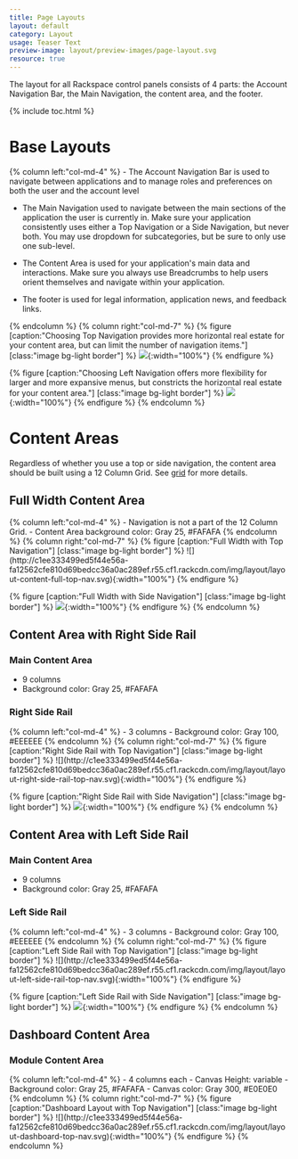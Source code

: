 ```yaml
---
title: Page Layouts
layout: default
category: Layout
usage: Teaser Text
preview-image: layout/preview-images/page-layout.svg
resource: true
---
```


The layout for all Rackspace control panels consists of 4 parts: the Account
Navigation Bar, the Main Navigation, the content area, and the footer.

{% include toc.html %}

# Base Layouts

<div class="row">
{% column left:"col-md-4" %}
-   The Account Navigation Bar is used to navigate between applications and to
  manage roles and preferences on both the user and the account level

-   The Main Navigation used to navigate between the main sections of the
  application the user is currently in. Make sure your application consistently
  uses either a Top Navigation or a Side Navigation, but never both. You may
  use dropdown for subcategories, but be sure to only use one sub-level.

-   The Content Area is used for your application's main data and interactions.
  Make sure you always use Breadcrumbs to help users orient themselves and
  navigate within your application.

-   The footer is used for legal information, application news, and feedback
  links.

{% endcolumn %}
{% column right:"col-md-7" %}
{% figure [caption:"Choosing Top Navigation provides more horizontal real estate for
your content area, but can limit the number of navigation items."] [class:"image bg-light border"] %}
![](http://c1ee333499ed5f44e56a-fa12562cfe810d69bedcc36a0ac289ef.r55.cf1.rackcdn.com/img/layout/layout-navigation-top.svg){:width="100%"}
{% endfigure %}

{% figure [caption:"Choosing Left Navigation offers more flexibility for larger and
more expansive menus, but constricts the horizontal real estate for your
content area."] [class:"image bg-light border"] %}
![](http://c1ee333499ed5f44e56a-fa12562cfe810d69bedcc36a0ac289ef.r55.cf1.rackcdn.com/img/layout/layout-navigation-side.svg){:width="100%"}
{% endfigure %}
{% endcolumn %}
</div>

# Content Areas

Regardless of whether you use a top or side navigation, the content area should
be built using a 12 Column Grid. See [grid](/layout/grid) for more details.

## Full Width Content Area

<div class="row">
{% column left:"col-md-4" %}
- Navigation is not a part of the 12 Column Grid.
- Content Area background color: Gray 25, #FAFAFA
{% endcolumn %}
{% column right:"col-md-7" %}
{% figure [caption:"Full Width with Top Navigation"] [class:"image bg-light border"] %}
![](http://c1ee333499ed5f44e56a-fa12562cfe810d69bedcc36a0ac289ef.r55.cf1.rackcdn.com/img/layout/layout-content-full-top-nav.svg){:width="100%"}
{% endfigure %}

{% figure [caption:"Full Width with Side Navigation"] [class:"image bg-light border"] %}
![](http://c1ee333499ed5f44e56a-fa12562cfe810d69bedcc36a0ac289ef.r55.cf1.rackcdn.com/img/layout/layout-content-full-side-nav.svg){:width="100%"}
{% endfigure %}
{% endcolumn %}
</div>

## Content Area with Right Side Rail

### Main Content Area

- 9 columns
- Background color: Gray 25, #FAFAFA

### Right Side Rail

<div class="row">
{% column left:"col-md-4" %}
- 3 columns
- Background color: Gray 100, #EEEEEE
{% endcolumn %}
{% column right:"col-md-7" %}
{% figure [caption:"Right Side Rail with Top Navigation"] [class:"image bg-light border"] %}
![](http://c1ee333499ed5f44e56a-fa12562cfe810d69bedcc36a0ac289ef.r55.cf1.rackcdn.com/img/layout/layout-right-side-rail-top-nav.svg){:width="100%"}
{% endfigure %}

{% figure [caption:"Right Side Rail with Side Navigation"] [class:"image bg-light border"] %}
![](http://c1ee333499ed5f44e56a-fa12562cfe810d69bedcc36a0ac289ef.r55.cf1.rackcdn.com/img/layout/layout-right-side-rail-side-nav.svg){:width="100%"}
{% endfigure %}
{% endcolumn %}
</div>

## Content Area with Left Side Rail

### Main Content Area

- 9 columns
- Background color: Gray 25, #FAFAFA

### Left Side Rail

<div class="row">
{% column left:"col-md-4" %}
- 3 columns
- Background color: Gray 100, #EEEEEE
{% endcolumn %}
{% column right:"col-md-7" %}
{% figure [caption:"Left Side Rail with Top Navigation"] [class:"image bg-light border"] %}
![](http://c1ee333499ed5f44e56a-fa12562cfe810d69bedcc36a0ac289ef.r55.cf1.rackcdn.com/img/layout/layout-left-side-rail-top-nav.svg){:width="100%"}
{% endfigure %}

{% figure [caption:"Left Side Rail with Side Navigation"] [class:"image bg-light border"] %}
![](http://c1ee333499ed5f44e56a-fa12562cfe810d69bedcc36a0ac289ef.r55.cf1.rackcdn.com/img/layout/layout-left-side-rail-side-nav.svg){:width="100%"}
{% endfigure %}
{% endcolumn %}
</div>

## Dashboard Content Area

### Module Content Area

<div class="row">
{% column left:"col-md-4" %}
- 4 columns each
- Canvas Height: variable
- Background color: Gray 25, #FAFAFA
- Canvas color: Gray 300, #E0E0E0
{% endcolumn %}
{% column right:"col-md-7" %}
{% figure [caption:"Dashboard Layout with Top Navigation"] [class:"image bg-light border"] %}
![](http://c1ee333499ed5f44e56a-fa12562cfe810d69bedcc36a0ac289ef.r55.cf1.rackcdn.com/img/layout/layout-dashboard-top-nav.svg){:width="100%"}
{% endfigure %}
<!--
{% figure [caption:"Dashboard layout with Side Navigation"] [class:"image bg-light border"] %}
![](http://c1ee333499ed5f44e56a-fa12562cfe810d69bedcc36a0ac289ef.r55.cf1.rackcdn.com/img/layout/layout-dashboard-side.svg){:width="100%"}
{% endfigure %}
-->
{% endcolumn %}
</div>
